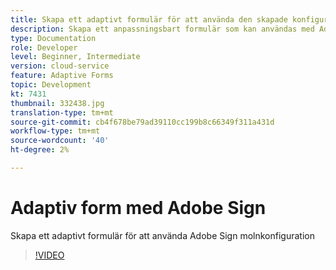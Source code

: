 ```yaml
---
title: Skapa ett adaptivt formulär för att använda den skapade konfigurationen för Adobe Sign Cloud Services
description: Skapa ett anpassningsbart formulär som kan användas med Adobe Sign
type: Documentation
role: Developer
level: Beginner, Intermediate
version: cloud-service
feature: Adaptive Forms
topic: Development
kt: 7431
thumbnail: 332438.jpg
translation-type: tm+mt
source-git-commit: cb4f678be79ad39110cc199b8c66349f311a431d
workflow-type: tm+mt
source-wordcount: '40'
ht-degree: 2%

---
```


# Adaptiv form med Adobe Sign


Skapa ett adaptivt formulär för att använda Adobe Sign molnkonfiguration

>[!VIDEO](https://video.tv.adobe.com/v/332438/?quality=9&learn=on)

